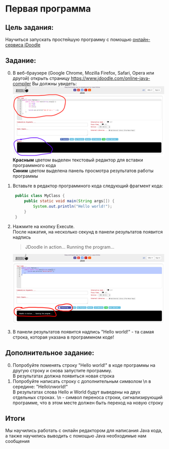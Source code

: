 # Первая программа

## Цель задания:
Научиться запускать простейшую программу с помощью [онлайн-сервиса jDoodle](https://www.jdoodle.com/online-java-compiler)

## Задание:
 0. В веб-браузере (Google Chrome, Mozilla Firefox, Safari, Opera или другой) открыть страницу
 https://www.jdoodle.com/online-java-compiler
 Вы должны увидеть:
 ![](../../Служебные%20файлы/.Картинки/doodle.png)
 **Красным** цветом выделен текстовый редактор для вставки программного кода  
 **Синим** цветом выделена панель просмотра результатов работы программы
 0. Вставьте в редактор программного кода следующий фрагмент кода:
     ``` Java
      public class MyClass {
          public static void main(String args[]) {
              System.out.println("Hello world!");
          }
      }
      ```
  0. Нажмите на кнопку Execute.  
  После нажатия, на несколько секунд в панели результатов появится надпись
     > JDoodle in action... Running the program...
     <!-- -->
     ![](../../Служебные%20файлы/.Картинки/doodle_running.png)

  0. В панели результатов появится надпись "Hello world!" - та самая строка, которая указана в программном коде!
  
## Дополнительное задание:
0. Попробуйте поменять строку "Hello world!" в коде программы на другую строку и снова запустите программу.  
В результатах должна появиться новая строка
0. Попробуйте написать строку с дополнительным символом \n в середине:  "Hello\nworld!"  
В результатах слова Hello и World будут выведены на двух отдельных строках. \n - символ переноса строки, сигнализирующий программе, что в этом месте должен быть переход на новую строку

## Итоги
Мы научились работать с онлайн редактором для написания Java кода, а также научились выводить с помощью Java необходимые нам сообщения